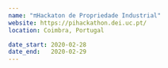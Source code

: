 ```yaml
---
name: "πHackaton de Propriedade Industrial"
website: https://pihackathon.dei.uc.pt/
location: Coimbra, Portugal

date_start: 2020-02-28
date_end:   2020-02-29
---
```

